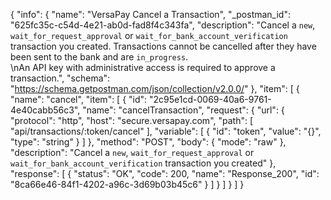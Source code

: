 {
  "info": {
    "name": "VersaPay Cancel a Transaction",
    "_postman_id": "625fc35c-c54d-4e21-ab0d-fad8f4c343fa",
    "description": "Cancel a `new`, `wait_for_request_approval` or `wait_for_bank_account_verification` transaction you created. Transactions cannot be cancelled after they have been sent to the bank and are `in_progress`.<br>\nAn API key with administrative access is required to approve a transaction.",
    "schema": "https://schema.getpostman.com/json/collection/v2.0.0/"
  },
  "item": [
    {
      "name": "cancel",
      "item": [
        {
          "id": "2c95e1cd-0069-40a6-9761-4e40cabb56c3",
          "name": "cancelTransaction",
          "request": {
            "url": {
              "protocol": "http",
              "host": "secure.versapay.com",
              "path": [
                "api/transactions/:token/cancel"
              ],
              "variable": [
                {
                  "id": "token",
                  "value": "{}",
                  "type": "string"
                }
              ]
            },
            "method": "POST",
            "body": {
              "mode": "raw"
            },
            "description": "Cancel a `new`, `wait_for_request_approval` or `wait_for_bank_account_verification` transaction you created"
          },
          "response": [
            {
              "status": "OK",
              "code": 200,
              "name": "Response_200",
              "id": "8ca66e46-84f1-4202-a96c-3d69b03b45c6"
            }
          ]
        }
      ]
    }
  ]
}